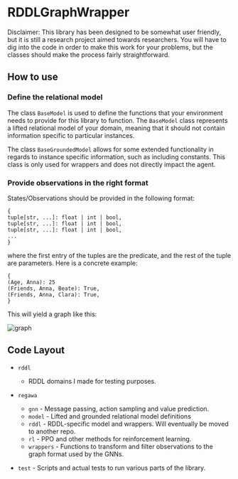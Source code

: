 # RDDLGraphWrapper

Disclaimer: This library has been designed to be somewhat user friendly, but it is still a research project aimed towards researchers. You will have to dig into the code in order to make this work for your problems, but the classes should make the process fairly straightforward.

## How to use

### Define the relational model

The class `BaseModel` is used to define the functions that your environment needs to provide for this library to function. The `BaseModel` class represents a lifted relational model of your domain, meaning that it should not contain information specific to particular instances.

The class `BaseGroundedModel` allows for some extended functionality in regards to instance specific information, such as including constants. This class is only used for wrappers and does not directly impact the agent.

### Provide observations in the right format

States/Observations should be provided in the following format:

```
{
tuple[str, ...]: float | int | bool,
tuple[str, ...]: float | int | bool,
tuple[str, ...]: float | int | bool,
...
}
```
where the first entry of the tuples are the predicate, and the rest of the tuple are parameters. Here is a concrete example:

```
{
(Age, Anna): 25
(Friends, Anna, Beate): True,
(Friends, Anna, Clara): True,
}
```

This will yield a graph like this:

![graph](https://gitr.sys.kth.se/jaknyb/RDDLGraphWrapper/assets/525/319cd805-c4ba-4628-8f66-62363ed27a8d)

## Code Layout

- `rddl`
  - RDDL domains I made for testing purposes.  

- `regawa`
  - `gnn` - Message passing, action sampling and value prediction. 
  - `model` - Lifted and grounded relational model definitions 
  - `rddl` - RDDL-specific model and wrappers. Will eventually be moved to another repo.
  - `rl` - PPO and other methods for reinforcement learning.
  - `wrappers` - Functions to transform and filter observations to the graph format used by the GNNs.  

- `test` - Scripts and actual tests to run various parts of the library.

